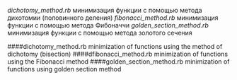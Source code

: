 *dichotomy_method.rb* минимизация функции с помощью метода дихотомии (половинного деления)
*fibonacci_method.rb* минимизация функции с помощью метода Фибоначчи
*golden_section_method.rb* минимизация функции с помощью метода золотого сечения

####dichotomy_method.rb
minimization of functions using the method of dichotomy (bisection)
####dfibonacci_method.rb
minimization of functions using the Fibonacci method
####golden_section_method.rb
minimization of functions using golden section method
